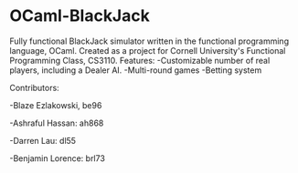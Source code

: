 # OCaml-BlackJack

Fully functional BlackJack simulator written in the functional programming language, OCaml. Created as a project for Cornell University's Functional Programming Class, CS3110.
Features:
 -Customizable number of real players, including a Dealer AI.
 -Multi-round games
 -Betting system
 
 Contributors:
 
  -Blaze Ezlakowski, be96
 
  -Ashraful Hassan: ah868
 
  -Darren Lau: dl55
 
  -Benjamin Lorence: brl73
